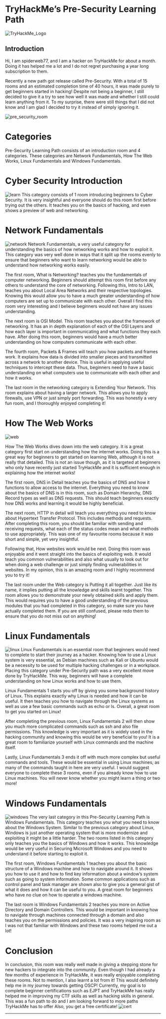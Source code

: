# TryHackMe’s Pre-Security Learning Path
![TryHackMe_Logo](./images/THMlogo.png)

## Introduction
Hi, I am spiderweb77, and I am a hacker on TryHackMe for about a month. Doing it has helped me a lot and I do not regret purchasing a year long subscription to them.

Recently a new path got release called Pre-Security. With a total of 15 rooms and an estimated completion time of 40 hours, it was made purely to get beginners started in hacking! Despite not being a beginner, I still decided to give it a try to see how well it was made and whether I still could learn anything from it. To my surprise, there were still things that I did not know and I am glad I decided to try it instead of simply ignoring it.


![pre_security_room](./images/pre1.png)

# Categories
Pre-Security Learning Path consists of an introduction room and 4 categories. These categories are Network Fundamentals, How The Web Works, Linux Fundamentals and Windows Fundamentals.

# Cyber Security Introduction
![learn](images/learn.png)
This category consists of 1 room introducing beginners to Cyber Security. It is very insightful and everyone should do this room first before trying out the others. It teaches you on the basics of hacking, and even shows a preview of web and networking.

# Network Fundamentals

![network](images/network.png)
Network Fundamentals, a very useful category for understanding the basics of how networking works and how to exploit it. This category was very well done in ways that it split up the rooms evenly to ensure that beginners who want to learn networking would be able to understand how networking works easily.

The first room, What is Networking? teaches you the fundamentals of computer networking. Beginners should attempt this room first before any others to understand the core of networking.
Following this, Intro to LAN, teaches you about Local Area Networks and their respective topologies. Knowing this would allow you to have a much greater understanding of how computers are set up to communicate with each other. Overall I find this room very interesting and I believe beginners would not have any issues understanding.

The next room is OSI Model. This room teaches you about the framework of networking. It has an in depth explanation of each of the OSI Layers and how each layer is important in communicating and what functions they each have. After doing this room, beginners would have a much better understanding on how computers communicate with each other.

The fourth room, Packets & Frames will teach you how packets and frames work. It explains how data is divided into smaller pieces and transmitted across a network to another device. This is useful in applying useful techniques to intercept these data. Thus, beginners need to have a basic understanding on what computers use to communicate with each other and how it works.

The last room in the networking category is Extending Your Network. This room explains about having a larger network. This allows you to apply firewalls, use VPN or just simply port forwarding. This was honestly a very fun room, and I thoroughly enjoyed completing it!


# How The Web Works
![web](./images/web.png)

How The Web Works dives down into the web category. It is a great category first start on understanding how the internet works. Doing this is a great way for beginners to get started on learning Web, although it is not really that detailed. This is not an issue though, as it is targeted at beginners who only have recently just started TryHackMe and it is sufficient enough in explaining how the internet works!

The first room, DNS in Detail teaches you the basics of DNS and how it functions to allow access to the internet. Everything you need to know about the basics of DNS is in this room, such as Domain Hierarchy, DNS Record types as well as DNS requests. This should teach beginners exactly how DNS works and learning it would be highly beneficial.

The next room, HTTP in detail will teach you everything you need to know about Hypertext Transfer Protocol. This includes methods and requests. After completing this room, you should be familiar with sending and receiving requests, what each of the status codes mean and what methods to use appropriately. This was one of my favourite rooms because it was short and simple, yet very insightful.

Following that, How websites work would be next. Doing this room was enjoyable and it went straight into the basics of exploiting web. It would teach you common vulnerabilities and also what usually to look out for when doing a web challenge or just simply finding vulnerabilities in websites. In my opinion, this is an amazing room and I highly recommend you to try it!

The last room under the Web category is Putting it all together. Just like its name, it implies putting all the knowledge and skills learnt together. This room allows you to demonstrate your newly obtained skills and apply them. This would requires you to have a good understanding of the previous modules that you had completed in this category, so make sure you have actually completed them. If you are still confused, please redo them to ensure that you do not miss out on anything!

# Linux Fundamentals
![linux](images/linux.png)
Linux Fundamentals is an essential room that beginners would need to complete to start their journey as a hacker. Knowing how to use a Linux system is very essential, as Debian machines such as Kali or Ubuntu would be a necessity to be used for multiple hacking challenges or in a workplace. Placing this category under Pre-Security path was a very excellent move done by TryHackMe. This way, beginners will have a complete understanding on how Linux works and how to use them.

Linux Fundamentals 1 starts you off by giving you some background history of Linux. This explains exactly why Linux is needed and how it can be useful. It then teaches you how to navigate through the Linux systems as well as use a few basic commands such as echo or ls. Overall, a great room to get you started on Linux!

After completing the previous room, Linux Fundamentals 2 will then show you much more complicated commands such as ssh and also file permissions. This knowledge is very important as it is widely used in the hacking community and knowing this would be very beneficial to you! It is a great room to familiarize yourself with Linux commands and the machine itself.

Lastly, Linux Fundamentals 3 ends it off with much more complex but useful commands and tools. These would be essential in using Linux machines, as many of the commands taught in here are very useful. I would suggest everyone to complete these 3 rooms, even if you already know how to use Linux machines. You will never know whether you might learn a thing or two more!

# Windows Fundamentals
![windows](./images/windows.png)
The very last category in this Pre-Security Learning Path is Windows Fundamentals. This category teaches you what you need to know about the Windows System. Similar to the previous category about Linux, Windows is just another operating system that is more modernize and exploiting it might be a little harder. The two rooms listed in this category only teaches you the basics of Windows and how it works. This knowledge would be very useful in Securing Microsoft Windows and you need to understand it before starting to exploit it.

The first room, Windows Fundamentals 1 teaches you about the basic structure of a Windows machine and how to navigate around it. It shows you how to use it and how to find key information about a window’s system such as going to system information. Some common applications such as control panel and task manager are shown also to give you a general gist of what it does and how it can be useful to you. A great room for beginners who have no clue on how to operate a windows machine.

The last room is Windows Fundamentals 2 teaches you more on Active Directory and Domain Controllers. This would be important in knowing how to navigate through machines connected through a domain and also teaches you on the permissions and policies. It was a very inspiring room as I was not that familiar with Windows and these two rooms helped me out a lot!

# Conclusion
In conclusion, this room was really well made in giving a stepping stone for new hackers to integrate into the community. Even though I had already a few months of experience in TryHackMe, it was really enjoyable completing these rooms. Not to mention, I also learnt a lot from it! This would definitely help me in my journey towards getting OSCP! Currently, my goal is to complete beginner certifications such as EJPT and TryHackMe has really helped me in improving my CTF skills as well as hacking skills in general. This was a fun path to do and I am looking forward to more paths TryHackMe has to offer Also, you get a free certificate!
![cert](./images/cert.png)
***
